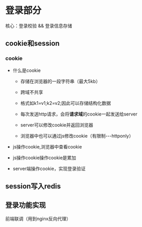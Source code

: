 # 登录部分

核心：登录校验 && 登录信息存储

## cookie和session

### cookie

- 什么是cookie

  - 存储在浏览器的一段字符串（最大5kb）
  - 跨域不共享
  - 格式如k1=v1;k2=v2;因此可以存储结构化数据

  - 每次发送http请求，会将**请求域**的cookie一起发送给server
  - server可以修改cookie并返回浏览器
  - 浏览器中也可以通过js修改cookie（有限制---httponly）
- js操作cookie,浏览器中查看cookie
- js操作cookie操作cookie是累加
- server端操作cookie，实现登录验证

## session写入redis

## 登录功能实现

前端联调（用到nginx反向代理）